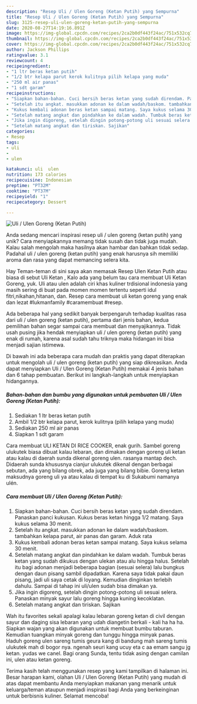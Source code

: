 ```yaml
---
description: "Resep Uli / Ulen Goreng (Ketan Putih) yang Sempurna"
title: "Resep Uli / Ulen Goreng (Ketan Putih) yang Sempurna"
slug: 3125-resep-uli-ulen-goreng-ketan-putih-yang-sempurna
date: 2020-08-27T14:19:16.891Z
image: https://img-global.cpcdn.com/recipes/2ca2b0df443f24ac/751x532cq70/uli-ulen-goreng-ketan-putih-foto-resep-utama.jpg
thumbnail: https://img-global.cpcdn.com/recipes/2ca2b0df443f24ac/751x532cq70/uli-ulen-goreng-ketan-putih-foto-resep-utama.jpg
cover: https://img-global.cpcdn.com/recipes/2ca2b0df443f24ac/751x532cq70/uli-ulen-goreng-ketan-putih-foto-resep-utama.jpg
author: Jackson Phillips
ratingvalue: 3.1
reviewcount: 4
recipeingredient:
- "1 ltr beras ketan putih"
- "1/2 btr kelapa parut kerok kulitnya pilih kelapa yang muda"
- "250 ml air panas"
- "1 sdt garam"
recipeinstructions:
- "Siapkan bahan-bahan. Cuci bersih beras ketan yang sudah direndam. Panaskan panci kukusan. Kukus beras ketan hingga 1/2 matang. Saya kukus selama 30 menit."
- "Setelah itu angkat. masukkan adonan ke dalam wadah/baskom. tambahkan kelapa parut, air panas dan garam. Aduk rata"
- "Kukus kembali adonan beras ketan sampai matang. Saya kukus selama 30 menit."
- "Setelah matang angkat dan pindahkan ke dalam wadah. Tumbuk beras ketan yang sudah dikukus dengan ulekan atau alu hingga halus. Setelah itu bagi adonan menjadi beberapa bagian (sesuai selera) lalu bungkus dengan daun pisang sambil dipadatkan. Karena saya tidak pakai daun pisang, jadi uli saya cetak di loyang. Kemudian dinginkan terlebih dahulu. Sampai di tahap ini uli/ulen sudah bisa dimakan ya."
- "Jika ingin digoreng, setelah dingin potong-potong uli sesuai selera. Panaskan minyak sayur lalu goreng hingga kuning kecoklatan."
- "Setelah matang angkat dan tiriskan. Sajikan"
categories:
- Resep
tags:
- uli
- 
- ulen

katakunci: uli  ulen 
nutrition: 173 calories
recipecuisine: Indonesian
preptime: "PT32M"
cooktime: "PT37M"
recipeyield: "1"
recipecategory: Dessert

---
```



![Uli / Ulen Goreng (Ketan Putih)](https://img-global.cpcdn.com/recipes/2ca2b0df443f24ac/751x532cq70/uli-ulen-goreng-ketan-putih-foto-resep-utama.jpg)

Anda sedang mencari inspirasi resep uli / ulen goreng (ketan putih) yang unik? Cara menyiapkannya memang tidak susah dan tidak juga mudah. Kalau salah mengolah maka hasilnya akan hambar dan bahkan tidak sedap. Padahal uli / ulen goreng (ketan putih) yang enak harusnya sih memiliki aroma dan rasa yang dapat memancing selera kita.

Hay Teman-teman di sini saya akan memasak Resep Ulen Ketan Putih atau biasa di sebut Uli Ketan , Kalo ada yang belum tau cara membuat Uli Ketan Goreng, yuk. Uli atau ulen adalah ciri khas kuliner trdisional indonesia yang masih sering di buat pada momen momen tertentu seperti idul fitri,nikahan,hitanan, dan. Resep cara membuat uli ketan goreng yang enak dan lezat #lukmanfamily #caramembuat #resep.

Ada beberapa hal yang sedikit banyak berpengaruh terhadap kualitas rasa dari uli / ulen goreng (ketan putih), pertama dari jenis bahan, kedua pemilihan bahan segar sampai cara membuat dan menyajikannya. Tidak usah pusing jika hendak menyiapkan uli / ulen goreng (ketan putih) yang enak di rumah, karena asal sudah tahu triknya maka hidangan ini bisa menjadi sajian istimewa.


Di bawah ini ada beberapa cara mudah dan praktis yang dapat diterapkan untuk mengolah uli / ulen goreng (ketan putih) yang siap dikreasikan. Anda dapat menyiapkan Uli / Ulen Goreng (Ketan Putih) memakai 4 jenis bahan dan 6 tahap pembuatan. Berikut ini langkah-langkah untuk menyiapkan hidangannya.

<!--inarticleads1-->

##### Bahan-bahan dan bumbu yang digunakan untuk pembuatan Uli / Ulen Goreng (Ketan Putih):

1. Sediakan 1 ltr beras ketan putih
1. Ambil 1/2 btr kelapa parut, kerok kulitnya (pilih kelapa yang muda)
1. Sediakan 250 ml air panas
1. Siapkan 1 sdt garam


Cara membuat ULI KETAN DI RICE COOKER, enak gurih. Sambel goreng ulukutek biasa dibuat kalau lebaran, dan dimakan dengan goreng uli ketan atau kalau di daerah sunda dikenal goreng ulen. rasanya mantap dech. Didaerah sunda khususnya cianjur ulukutek dikenal dengan berbagai sebutan, ada yang bilang obrek, ada juga yang bilang bibie. Goreng ketan maksudnya goreng uli ya atau kalau di tempat ku di Sukabumi namanya ulén. 

<!--inarticleads2-->

##### Cara membuat Uli / Ulen Goreng (Ketan Putih):

1. Siapkan bahan-bahan. Cuci bersih beras ketan yang sudah direndam. Panaskan panci kukusan. Kukus beras ketan hingga 1/2 matang. Saya kukus selama 30 menit.
1. Setelah itu angkat. masukkan adonan ke dalam wadah/baskom. tambahkan kelapa parut, air panas dan garam. Aduk rata
1. Kukus kembali adonan beras ketan sampai matang. Saya kukus selama 30 menit.
1. Setelah matang angkat dan pindahkan ke dalam wadah. Tumbuk beras ketan yang sudah dikukus dengan ulekan atau alu hingga halus. Setelah itu bagi adonan menjadi beberapa bagian (sesuai selera) lalu bungkus dengan daun pisang sambil dipadatkan. Karena saya tidak pakai daun pisang, jadi uli saya cetak di loyang. Kemudian dinginkan terlebih dahulu. Sampai di tahap ini uli/ulen sudah bisa dimakan ya.
1. Jika ingin digoreng, setelah dingin potong-potong uli sesuai selera. Panaskan minyak sayur lalu goreng hingga kuning kecoklatan.
1. Setelah matang angkat dan tiriskan. Sajikan


Wah itu favorites sekali apalagi kalau lebaran goreng ketan di civil dengan sayur dan daging sisa lebaran yang udah diangetin berkali - kali ha ha ha. Siapkan wajan yang akan digunakan untuk membuat bumbu taburan. Kemudian tuangkan minyak goreng dan tunggu hingga minyak panas. Haduh goreng ulen sareng tumis geura kang di bandung mah sareng tumis ulukutek mah di bogor nya. ngenah seuri kang ucuy eta c aa emam sangu jg ketan. yudas we canel. Bagi orang Sunda, tentu tidak asing dengan camilan ini, ulen atau ketan goreng. 

Terima kasih telah menggunakan resep yang kami tampilkan di halaman ini. Besar harapan kami, olahan Uli / Ulen Goreng (Ketan Putih) yang mudah di atas dapat membantu Anda menyiapkan makanan yang menarik untuk keluarga/teman ataupun menjadi inspirasi bagi Anda yang berkeinginan untuk berbisnis kuliner. Selamat mencoba!
